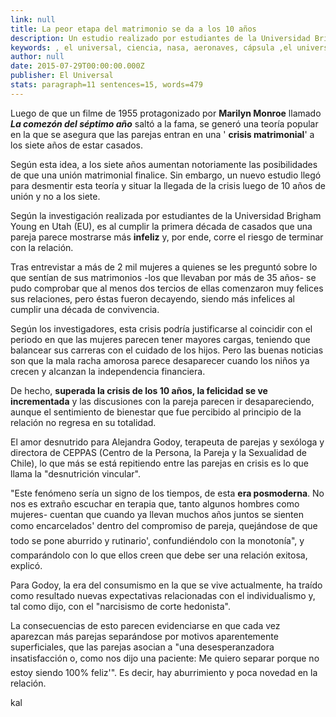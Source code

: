 ```yaml
---
link: null
title: La peor etapa del matrimonio se da a los 10 años
description: Un estudio realizado por estudiantes de la Universidad Brighman Young en Utah asegura que las parejas enfrentan una crisis luego de 10 años de unión
keywords: , el universal, ciencia, nasa, aeronaves, cápsula ,el universal
author: null
date: 2015-07-29T00:00:00.000Z
publisher: El Universal
stats: paragraph=11 sentences=15, words=479
---
```

Luego de que un filme de 1955 protagonizado por **Marilyn Monroe** llamado _**La comezón del séptimo año**_ saltó a la fama, se generó una teoría popular en la que se asegura que las parejas entran en una ' **crisis matrimonial**' a los siete años de estar casados.

Según esta idea, a los siete años aumentan notoriamente las posibilidades de que una unión matrimonial finalice. Sin embargo, un nuevo estudio llegó para desmentir esta teoría y situar la llegada de la crisis luego de 10 años de unión y no a los siete.

Según la investigación realizada por estudiantes de la Universidad Brigham Young en Utah (EU), es al cumplir la primera década de casados que una pareja parece mostrarse más **infeliz** y, por ende, corre el riesgo de terminar con la relación.

Tras entrevistar a más de 2 mil mujeres a quienes se les preguntó sobre lo que sentían de sus matrimonios -los que llevaban por más de 35 años- se pudo comprobar que al menos dos tercios de ellas comenzaron muy felices sus relaciones, pero éstas fueron decayendo, siendo más infelices al cumplir una década de convivencia.

Según los investigadores, esta crisis podría justificarse al coincidir con el periodo en que las mujeres parecen tener mayores cargas, teniendo que balancear sus carreras con el cuidado de los hijos. Pero las buenas noticias son que la mala racha amorosa parece desaparecer cuando los niños ya crecen y alcanzan la independencia financiera.

De hecho, **superada la crisis de los 10 años, la felicidad se ve incrementada** y las discusiones con la pareja parecen ir desapareciendo, aunque el sentimiento de bienestar que fue percibido al principio de la relación no regresa en su totalidad.

El amor desnutrido para Alejandra Godoy, terapeuta de parejas y sexóloga y directora de CEPPAS (Centro de la Persona, la Pareja y la Sexualidad de Chile), lo que más se está repitiendo entre las parejas en crisis es lo que llama la "desnutrición vincular".

"Este fenómeno sería un signo de los tiempos, de esta **era posmoderna**. No nos es extraño escuchar en terapia que, tanto algunos hombres como mujeres- cuentan que cuando ya llevan muchos años juntos se sienten como encarcelados' dentro del compromiso de pareja, quejándose de que todo se pone aburrido y rutinario', confundiéndolo con la monotonía", y comparándolo con lo que ellos creen que debe ser una relación exitosa, explicó.

Para Godoy, la era del consumismo en la que se vive actualmente, ha traído como resultado nuevas expectativas relacionadas con el individualismo y, tal como dijo, con el "narcisismo de corte hedonista".

La consecuencias de esto parecen evidenciarse en que cada vez aparezcan más parejas separándose por motivos aparentemente superficiales, que las parejas asocian a "una desesperanzadora insatisfacción o, como nos dijo una paciente: Me quiero separar porque no estoy siendo 100% feliz'". Es decir, hay aburrimiento y poca novedad en la relación.

kal
